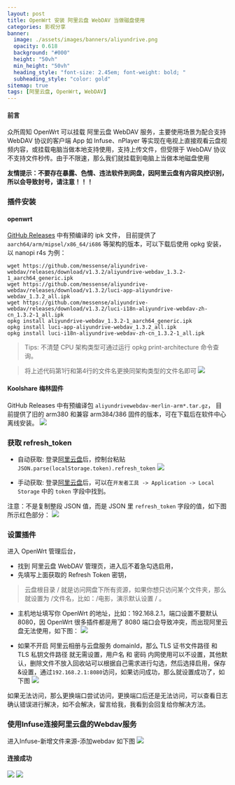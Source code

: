```yaml
---
layout: post
title: OpenWrt 安装 阿里云盘 WebDAV 当做磁盘使用
categories: 影视分享
banner:
  image: ./assets/images/banners/aliyundrive.png
  opacity: 0.618
  background: "#000"
  height: "50vh"
  min_height: "50vh"
  heading_style: "font-size: 2.45em; font-weight: bold; "
  subheading_style: "color: gold"
sitemap: true
tags: [阿里云盘, OpenWrt, WebDAV]
---
```


#### 前言
众所周知 OpenWrt 可以挂载 阿里云盘 WebDAV 服务，主要使用场景为配合支持 WebDAV 协议的客户端 App 如 Infuse、nPlayer 等实现在电视上直接观看云盘视频内容，或挂载电脑当做本地支持使用，支持上传文件，但受限于 WebDAV 协议不支持文件秒传。由于不限速，那么我们就挂载到电脑上当做本地磁盘使用

**友情提示：不要存在暴露、色情、违法软件到网盘，因阿里云盘有内容风控识别，所以会导致封号，请注意！！！**

### 插件安装
#### openwrt
[GitHub Releases](https://github.com/messense/aliyundrive-webdav/releases) 中有预编译的 ipk 文件， 目前提供了 `aarch64/arm/mipsel/x86_64/i686` 等架构的版本，可以下载后使用 opkg 安装，以 nanopi r4s 为例：
```
wget https://github.com/messense/aliyundrive-webdav/releases/download/v1.3.2/aliyundrive-webdav_1.3.2-1_aarch64_generic.ipk
wget https://github.com/messense/aliyundrive-webdav/releases/download/v1.3.2/luci-app-aliyundrive-webdav_1.3.2_all.ipk
wget https://github.com/messense/aliyundrive-webdav/releases/download/v1.3.2/luci-i18n-aliyundrive-webdav-zh-cn_1.3.2-1_all.ipk
opkg install aliyundrive-webdav_1.3.2-1_aarch64_generic.ipk
opkg install luci-app-aliyundrive-webdav_1.3.2_all.ipk
opkg install luci-i18n-aliyundrive-webdav-zh-cn_1.3.2-1_all.ipk
```

>Tips: 不清楚 CPU 架构类型可通过运行 opkg print-architecture 命令查询。

>将上述代码第1行和第4行的文件名更换同架构类型的文件名即可
![](/assets/images/aliyundrive/openwrt.png)

#### Koolshare 梅林固件
GitHub Releases 中有预编译包 `aliyundrivewebdav-merlin-arm*.tar.gz`， 目前提供了旧的 arm380 和兼容 arm384/386 固件的版本，可在下载后在软件中心离线安装。
![](/assets/images/aliyundrive/merlin.png)

### 获取 refresh_token
- 自动获取: 登录[阿里云盘](https://www.aliyundrive.com/drive/)后，控制台粘贴
`JSON.parse(localStorage.token).refresh_token`
![](/assets/images/aliyundrive/json.png)

- 手动获取: 登录[阿里云盘](https://www.aliyundrive.com/drive/)后，可以在`开发者工具 -> Application -> Local Storage` 中的 `token` 字段中找到。

注意：不是复制整段 JSON 值，而是 JSON 里 `refresh_token` 字段的值，如下图所示红色部分：
![](/assets/images/aliyundrive/refresh_token.png)

### 设置插件
进入 OpenWrt 管理后台，
- 找到 阿里云盘 WebDAV 管理页，进入后不着急勾选启用，
- 先填写上面获取的 Refresh Token 密钥，
> 云盘根目录 / 就是访问网盘下所有资源，如果你想只访问某个文件夹，那么就设置为 /文件名，比如：/电影，演示默认设置 / 。
- 主机地址填写你 OpenWrt 的地址，比如：192.168.2.1，端口设置不要默认 8080，因 OpenWrt 很多插件都是用了 8080 端口会导致冲突，而出现阿里云盘无法使用，如下图：
![](/assets/images/aliyundrive/webdav.png)
  
- 如果不开启 阿里云相册与云盘服务 domainId，那么 TLS 证书文件路径 和 TLS 私钥文件路径 就无需设置，用户名 和 密码 内网使用可以不设置，其他默认，删除文件不放入回收站可以根据自己需求进行勾选，然后选择启用，保存&设置，通过`192.168.2.1:8080`访问，如果访问成功，那么就设置成功了，如下图
![](/assets/images/aliyundrive/web.png)

如果无法访问，那么更换端口尝试访问，更换端口后还是无法访问，可以查看日志确认错误进行解决，如不会解决，留言给我，我看到会回复给你解决方法。

### 使用Infuse连接阿里云盘的Webdav服务

进入Infuse-新增文件来源-添加webdav 如下图
![](/assets/images/aliyundrive/infuse.png)

#### 连接成功
![](/assets/images/aliyundrive/j1.png)
![](/assets/images/aliyundrive/j2.png)